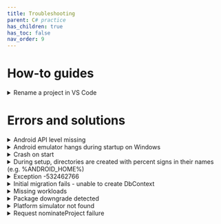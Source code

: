 ```yaml
---
title: Troubleshooting
parent: C# practice
has_children: true
has_toc: false
nav_order: 9
---
```


# How-to guides

<details class="blue-bar">
<summary>
    Rename a project in VS Code
</summary>
<ol>
    <li>Close VS Code.</li>
    <li>Rename the Project Folder:
        <ul>
            <li>Navigate to your solution's root directory in your file explorer.</li>
            <li>Rename the folder that contains your project's<code>.csproj</code> file.</li>
            <li>Example:<code>MyMauiApp</code> to<code>NewMauiApp</code>.</li>
        </ul>
    </li>
    <li>Update the Solution File (<code>.sln</code>) (Text Editor):
        <ul>
            <li>Open your<code>.sln</code> file (e.g.,<code>MySolution.sln</code>) in a text editor (like Notepad++, VS Code itself, etc.).</li>
            <li>Find the line that references your project and update the path to reflect the new folder name and 
            project name. e.g:
                <p>Before:<code>Project("{9A19103F-16F7-4668-BE54-9A1E7A4F7556}") = "MyMauiApp", "MyMauiApp\MyMauiApp.csproj", "{YOUR-PROJECT-GUID}"</code></p>
                <p>After:<code>Project("{9A19103F-16F7-4668-BE54-9A1E7A4F7556}") = "NewMauiApp", "NewMauiApp\NewMauiApp.csproj", "{YOUR-PROJECT-GUID}"</code></p>
            </li>
        </ul>
    </li>
    <li>Save and close the<code>.sln</code> file.</li>
    <li>Rename the<code>.csproj</code> file (File System):
        <ul>
            <li>Inside the newly renamed project folder, rename the <code>.csproj</code> file to your new project name.
                <p>Example: <code>MyMauiApp.csproj</code> to <code>NewMauiApp.csproj</code>.</p>
            </li>
        </ul>
    </li>
    <li>Delete <code>bin</code> and<code>obj</code> folders to remove all compiled artifacts and ensure a clean build.</li>
    <li>Open the Project in VS Code</li>
    <li>Perform a Global Find and Replace:
        <p>This is where the bulk of the work happens.</p>
        <ul>
            <li>Use VS Code's global search and replace functionality (<strong>Ctrl+Shift+H</strong> or <strong>Cmd+Shift+H</strong> on macOS).</li>
            <li>Search for the old project name (e.g.,<code>MyMauiApp</code>).</li>
            <li>Replace with the new project name (e.g.,<code>NewMauiApp</code>).</li>
            <li>Important considerations for Find and Replace:
                <ul>
                    <li><strong>Case Sensitivity</strong>: Be mindful of casing. You might need to perform multiple passes (e.g.,<code>MyMauiApp</code> to <code>NewMauiApp</code>, <code>mymauiapp</code> to <code>newmauiapp</code>, <code>MYMUIAPP</code> to <code>NEWMAUIAPP</code>).</li>
                    <li><strong>Word Boundaries</strong>: Be careful not to accidentally replace parts of other words. Use regex for more precise control if needed.</li>
                    <li><strong>Files to Include/Exclude</strong>: Make sure to include all relevant C# (<code>.cs</code>), XAML (<code>.xaml</code>), <code>.csproj</code>, and <code>MauiProgram.cs</code> files.</li>
                    <li><strong>Common Places to Update</strong>:
                        <ul>
                            <li><strong>Namespaces</strong>: namespace <code>OldProjectName.Maui;</code> to namespace <code>NewProjectName.Maui;</code></li>
                            <li><strong>Class references</strong>: E.g., if you have public partial class <code>MainPage : ContentPage { /* ... */ }</code> and your old project name was used in partial class generation.</li>
                            <li><code><strong>MauiProgram.cs</strong></code>: The <code>CreateMauiApp()</code> method might have references to the old project name, especially if you customized it.</li>
                            <li><code><strong>pp.xaml</strong></code> <strong>and</strong> <code><strong>App.xaml.cs</strong></code>: Similarly, check these files for namespace references.</li>
                            <li><code><strong>csproj</strong></code> <strong>file</strong>: Although you renamed it, there might be internal references to the old project name. Double-check <code>RootNamespace</code> and <code>AssemblyName</code> in the <code>.csproj</code> file directly.</li>
                        </ul>
                    </li>
                </ul>
            </li>
        </ul>
    </li>
    <li>Manually Check Specific Files:
        <ul>
            <li><code><strong>MauiProgram.cs</strong></code>: Verify using statements and any configuration that might have explicitly used the old namespace/name.</li>
            <li><code><strong>App.xaml</strong></code> <strong>and</strong> <code>App.xaml.cs</code></strong></code>: Check <code>x:Class</code> and <code>xmlns</code> attributes for old namespace references.</li>
            <li><code><strong>Properties/launchSettings.json</strong></code> (if applicable): While not directly the project name, ensure any paths or configurations are correct.</li>
            <li><strong>Platforms folders</strong>: Check <code>AndroidManifest.xml</code> (Android), <code>Info.plist</code> (iOS/MacCatalyst), <code>Package.appxmanifest</code> (Windows) for display names or package names that might contain the old project name. You'll probably need to update these manually.</li>
        </ul>
    </li>
    <li>Build the Project:
        <ul>
            <li>Open the terminal in VS Code.</li>
            <li>Navigate to your project directory.</li>
            <li>Run:<code>dotnet build</code></li>
        </ul>
    </li>
    <li>Run the Project</li>
</ol>
</details>

# Errors and solutions

<details class="blue-bar">
<summary>
    Android API level missing
</summary>
<p>If you see an error like the following, some Android dependencies are missing.</p>
<div class="callout codeblock">
<pre class="red">/.../Microsoft.Android.Sdk.Darwin/34.0.113/tools/Xamarin.Android.Tooling.targets(100,5): error XA5207: Could not find android.jar for 
API level 34. This means the Android SDK platform for API level 34 is not installed; it was expected to be in
<code>/PATH_TO_SDK/platforms/android-34/android.jar</code>.</pre>
</div>
<p>Install the missing dependencies by executing the following commands in a terminal window. Make sure that you are in the project directory. You also need to use the correct path for your Android SDK. The path you need is shown in the error message.</p>
<div class="callout codeblock">
<pre>export AcceptAndroidSDKLicenses=true
dotnet build -t:InstallAndroidDependencies -f net8.0-android "-p:AndroidSdkDirectory=/PATH_TO_SDK"</pre>
</div>
</details>

<details class="blue-bar">
<summary>
    Android emulator hangs during startup on Windows
</summary>
<p>
The emulator runs an Android image as a virtual machine. This needs to be enabled in the 
<a href="https://www.ninjaone.com/blog/enable-hyper-v-on-windows/" target="_blank">Windows BIOS</a>. 
</p>
</details>

<details class="blue-bar">
<summary>
    Crash on start
</summary>
<p>If your application was previously working but starts to crash on starting up, it may be because some package versions have changed. Try removing all of the object and binary files and recompiling. Right-click on the project in the <strong>Solution Explorer</strong> and click <em>Clean</em></p>
</details>

<details class="blue-bar">
<summary>
    During setup, directories are created with percent signs in their names (e.g. %ANDROID_HOME%)
</summary>
<p>
This happens when you use the Windows PowerShell when running a terminal. Use the basic
CMD command window instead. You can configure your VSCode
<a href="https://code.visualstudio.com/docs/terminal/profiles" target="_blank">profile</a>
 to use CMD by default
</p>
</details>

<details class="blue-bar">
<summary>Exception -532462766</summary>
<p>When trying to start the Android emulator, this exception is reported accompanied by the additional messages below.</p>
<div class="callout codeblock">
<pre>C:\Users\133423866\MAUI>sdkmanager --install "system-images;android-34;google_apis;x86_64"
Warning: Errors during XML parse:
Warning: Additionally, the fallback loader failed to parse the XML.
Warning: Errors during XML parse:
Warning: Additionally, the fallback loader failed to parse the XML.
[=======================================] 100% Computing updates...</pre>
</div>
<p>The reason for this error is unknown, but it can be ignored - it should not affect the emulator.</p>
</details>

<details class="blue-bar">
<summary>Initial migration fails - unable to create DbContext</summary>
<p>The following error message appears when trying to create the initial migration:</p>
<div class="callout codeblock">
<pre>Unable to create a 'DbContext' of type 'NotesDbContext'. The exception 'Method 
'get_LockReleaseBehavior' in type 
'Microsoft.EntityFrameworkCore.SqlServer.Migrations.Internal.SqlServerHistoryRepository' 
from assembly 'Microsoft.EntityFrameworkCore.SqlServer, Version=8.0.7.0, Culture=neutral, 
PublicKeyToken=adb9793829ddae60' does not have an implementation.' was thrown while attempting 
to create an instance. For the different patterns supported at design time, see 
https://go.microsoft.com/fwlink/?linkid=851728</pre>
</div>
<p>Check the <code>Notes.Migrations</code> <code>.csproj</code> file. remove any reference to EntityFramework version 9.*.</p>
<p>For example, if you see the following <code>ItemGroup</code>, delete the whole thing and try the initial migration again:</p>
<div class="callout codeblock">
<pre>&lt;ItemGroup&gt;
&lt;PackageReference Include="Microsoft.EntityFrameworkCore.Design" Version="9.0.2"&gt;
  &lt;IncludeAssets&gt;runtime; build; native; contentfiles; analyzers; buildtransitive&lt;/IncludeAssets&gt;
  &lt;PrivateAssets&gt;all&lt;/PrivateAssets&gt;
&lt;/PackageReference&gt;
&lt;/ItemGroup&gt;</pre>
</div>
</details>

<details class="blue-bar">
<summary>
    Missing workloads
</summary>
<p>After certain updates, the .NET workloads associated with a project need to be reinstalled. When this happens, you will see an error like the following:</p>
<div class="callout codeblock">
<pre>  Determining projects to restore...
/.../Microsoft.NET.Sdk/targets/Microsoft.NET.Sdk.ImportWorkloads.targets(38,5): error NETSDK1147: To build this
project, the following workloads must be installed: wasi-experimental [/.../Notes/Notes.csproj::TargetFramework=net8.0-android]
/.../Microsoft.NET.Sdk/targets/Microsoft.NET.Sdk.ImportWorkloads.targets(38,5): error NETSDK1147: To install these workloads, 
run the following command: dotnet workload restore [/.../Notes/Notes.csproj::TargetFramework=net8.0-android]</pre>
</div>
<p>The command shown in the error message may not work if the restoration requires elevated privileges. On Mac or Linux, use the following command at a terminal prompt ensuring that you are in the project directory:</p>
<div class="callout codeblock">
<pre>sudo dotnet workload restore</pre>
</div>
<p>On Windows, start a command shell with administrator privilege, change into the project directory and execute the command:</p>
<div class="callout codeblock">
<pre>dotnet workload restore</pre>
</div>
</details>

<details class="blue-bar">
<summary>Package downgrade detected</summary>
<p>If you see an error like the following, it means that there is a conflict between different NuGet packages and you need to upgrade one or more of them to their latest version.</p>
<div class="callout codeblock">
<pre> Determining projects to restore...
  All projects are up-to-date for restore.
  Determining projects to restore...
/.../Notes/Notes.csproj : error NU1605: Warning As Error: Detected package downgrade: 
Microsoft.EntityFrameworkCore from 8.0.7 to 8.0.6. Reference the package directly from 
the project to select a different version.  [/.../Notes.sln]</pre>
</div>
<p>Look in the <code>Notes.sln</code> file to find the package that the error message refers to. Then, right-click on the project in the <strong>Solution Explorer</strong> and reinstall that package choosing the required version when prompted. This will update the references in the project file.</p>
</details>

<details class="blue-bar">
<summary>Platform simulator not found</summary>
<p>If you see an error like the following when building your code, your project file includes the iOS platform, but you do not have a simulator installed. </p>
<div class="callout codeblock">
<pre class="red">/.../Notes/obj/Debug/net8.0-ios/iossimulator-arm64/actool/cloned-assets/Assets.xcassets : actool error : The operation 
couldn’t be completed. Failed to locate any simulator runtime matching options: { [/.../Notes/Notes.csproj::TargetFramework=net8.0-ios]</pre>
</div>
<p>The simplest solution is to remove the reference to iOS from the project file. Locate the <code>TargetFrameworks</code> entry near the start of the file and remove iOS as a target. The example below shows the line before and after the change.</p>
<div class="callout codeblock">
<pre>&lt;!-- BEFORE -->
&lt;TargetFrameworks>net8.0-android;net8.0-ios;net8.0-maccatalyst</TargetFrameworks>
&lt;!-- AFTER -->
&lt;TargetFrameworks>net8.0-android;net8.0-maccatalyst</TargetFrameworks></pre>
</div>
<p>If you prefer to install a simulator so that you can keep the iOS target, please refer to the <a href="https://learn.microsoft.com/en-us/dotnet/maui/ios/cli?view=net-maui-8.0" target="_blank">Microsoft documentation.</a></p>
</details>

<details class="blue-bar">
<summary>Request nominateProject failure</summary>
<p>When starting VSCode, you may see the error below from time to time. It seems to arise when the host computer is busy and results from a race condition between different startup processes.</p>
<div class="callout codeblock">
<pre>LimitedFunctionality
StreamJsonRpc.RemoteInvocationException: Request nominateProject failed with message: Cannot read properties of undefined (reading 'size')</pre>
</div>
<p>The best solution seems to be to restart your computer to kill any unnecessary processes.</p>
</details>

